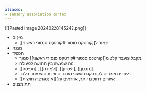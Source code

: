 ```yaml
---
aliases:
- sensory association cortex
---
```

![[Pasted image 20240228145242.png]]
- מיקום
	- צמוד ל[[קורטקס סנסורי#קורטקס סנסורי ראשוני]]
- מבנה
- תפקיד
	- מקבל ומעבד קלט מ[[קורטקס סנסורי#קורטקס סנסורי ראשוני]] סמוך.
	- מה שנעשה בין תחושה לפעולה:
	- [[תפיסה]], [[למידה]], [[זיכרון]], [[תכנון]].
	- איזורים צמודים לקורטקס ראשוני מעבדים מידע חוש אחד בלבד.
	- איזורים רחוקים יותר, אחראים על [[אינטגרציה חושית]]
- תת מבנים